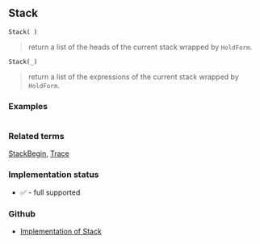 ## Stack

```
Stack( )
```

> return a list of the heads of the current stack wrapped by `HoldForm`.
 
```
Stack(_)
```

> return a list of the expressions of the current stack wrapped by `HoldForm`.

### Examples 

```

```

### Related terms
[StackBegin](StackBegin.md), [Trace](Trace.md)






### Implementation status

* &#x2705; - full supported

### Github

* [Implementation of Stack](https://github.com/axkr/symja_android_library/blob/master/symja_android_library/matheclipse-core/src/main/java/org/matheclipse/core/builtin/Programming.java#L2943) 
